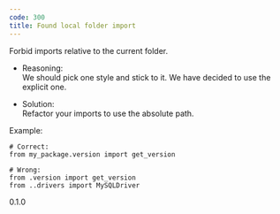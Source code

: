 ```yaml
---
code: 300
title: Found local folder import
---
```


Forbid imports relative to the current folder.

  - Reasoning:  
    We should pick one style and stick to it. We have decided to use the
    explicit one.

  - Solution:  
    Refactor your imports to use the absolute path.

Example:

    # Correct:
    from my_package.version import get_version
    
    # Wrong:
    from .version import get_version
    from ..drivers import MySQLDriver

<div class="versionadded">

0.1.0

</div>